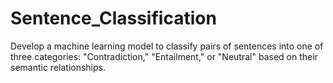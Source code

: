 # Sentence_Classification
Develop a machine learning model to classify pairs of sentences into one of three categories:  "Contradiction," "Entailment," or "Neutral" based on their semantic relationships.
